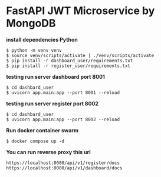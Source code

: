 # FastAPI JWT Microservice by MongoDB

**install dependencies Python**

    $ python -m venv venv
    $ source venv/scripts/activate | ./venv/scripts/activate
    $ pip install -r dashboard_user/requirements.txt
    $ pip install -r register_user/requirements.txt

**testing run server dashboard port 8001**

    $ cd dashbard_user
    $ uvicorn app.main:app --port 8001 --reload

**testing run server register port 8002**

    $ cd dashbard_user
    $ uvicorn app.main:app --port 8002 --reload

**Run docker container swarm**

    $ docker compose up -d

**You can run reverse proxy this url**

    https://localhost:8080/api/v1/register/docs
    https://localhost:8080/api/v1/dashboard/docs







